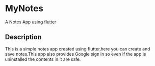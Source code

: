 # MyNotes

A Notes App using flutter

## Description

This is a simple notes app created using flutter,here you can create and save notes.This app also provides Google sign in so even if the app is uninstalled the contents in it are safe.
